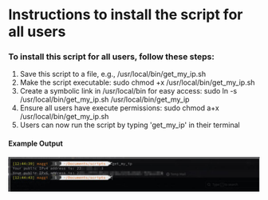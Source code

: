 # Instructions to install the script for all users

### To install this script for all users, follow these steps:
1. Save this script to a file, e.g., /usr/local/bin/get_my_ip.sh
2. Make the script executable: sudo chmod +x /usr/local/bin/get_my_ip.sh
3. Create a symbolic link in /usr/local/bin for easy access:
   sudo ln -s /usr/local/bin/get_my_ip.sh /usr/local/bin/get_my_ip
4. Ensure all users have execute permissions: sudo chmod a+x /usr/local/bin/get_my_ip.sh
5. Users can now run the script by typing 'get_my_ip' in their terminal

#### Example Output

![whatismyip example output screenshot](whatismyip/whatismyip.jpg)


